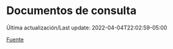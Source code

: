 # Documentos de consulta

Última actualización/Last update: 2022-04-04T22:02:59-05:00

 [Fuente](https://coronavirus.gob.mx/documentos-de-consulta/)
